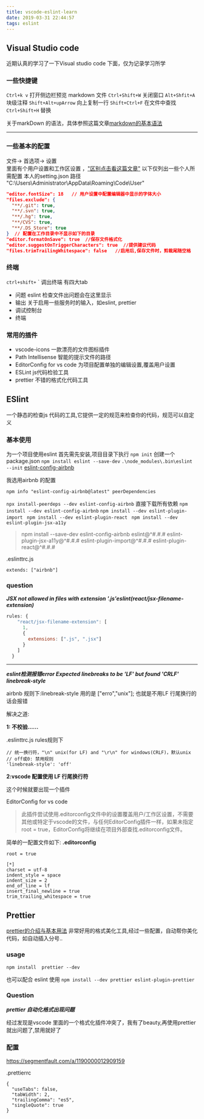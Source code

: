 ```yaml
---
title: vscode-eslint-learn
date: 2019-03-31 22:44:57
tags: eslint
---
```


## Visual Studio code

近期认真的学习了一下Visual studio code 下面，仅为记录学习所学

### 一些快捷键

`Ctrl+k v`  打开侧边栏预览 markdown 文件
`Ctrl+Shift+W` 关闭窗口
`Alt+Shfit+A`  块级注释
`Shift+Alt+upArrow`  向上复制一行
`Shift+Ctrl+F` 在文件中查找
`Ctrl+Shift+H` 替换

关于markDown 的语法，具体参照这篇文章[markdown的基本语法](http://zefey.com/detail.html?id=63)
***
### 一些基本的配置
文件-> 首选项-> 设置  
里面有个用户设置和工作区设置 ，["区别点击看这篇文章"]("https://zhuanlan.zhihu.com/p/54770077") 
以下仅列出一些个人所需配置 本人的setting.json 路径 "C:\Users\Administrator\AppData\Roaming\Code\User"

```json
"editor.fontSize": 18   // 用户设置中配置编辑器中显示的字体大小
"files.exclude": {
  "**/.git": true,
  "**/.svn": true,
  "**/.hg": true,
  "**/CVS": true,
  "**/.DS_Store": true
}  // 配置在工作目录中不显示如下的目录
"editor.formatOnSave": true  //保存文件格式化
"editor.suggestOnTriggerCharacters": true  //提供建议代码
"files.trimTrailingWhitespace": false   //启用后,保存文件时，剪裁尾随空格
```

### 终端

`ctrl+shift+` `  调出终端 
有四大tab
- 问题          eslint 检查文件出问题会在这里显示
- 输出          关于启用一些服务时的输入，如eslint, prettier
- 调试控制台   
- 终端  

### 常用的插件

- vscode-icons
  一款漂亮的文件图标插件
- Path Intellisense 
   智能的提示文件的路径
- EditorConfig for vs code 
   为项目配置单独的编辑设置,覆盖用户设置
- ESLint
   js代码检验工具
- prettier 
    不错的格式化代码工具

## ESlint
一个静态的检查js 代码的工具,它提供一定的规范来检查你的代码，规范可以自定义
### 基本使用
为一个项目使用eslint 首先需先安装,项目目录下执行
`npm init`   创建一个package.json
`npm install eslint --save-dev`
`.\node_modules\.bin\eslint --init`
[eslint-config-airbnb](https://www.npmjs.com/package/eslint-config-airbnb)

我选用airbnb 的配置

`npm info "eslint-config-airbnb@latest" peerDependencies`

`npx install-peerdeps --dev eslint-config-airbnb`
直接下载所有依赖
`npm install --dev eslint-config-airbnb`
`npm install --dev eslint-plugin-import `
`npm install --dev eslint-plugin-react `
`npm install --dev eslint-plugin-jsx-a11y`

> npm install --save-dev eslint-config-airbnb eslint@^#.#.# eslint-plugin-jsx-a11y@^#.#.# eslint-plugin-import@^#.#.# eslint-plugin-react@^#.#.#

.eslinttrc.js

`extends: ["airbnb"]`




### question

***JSX not allowed in files with extension '.js'eslint(react/jsx-filename-extension)***

```js
rules: {
    "react/jsx-filename-extension": [
      1,
      {
        extensions: [".js", ".jsx"]
      }
    ]
  }
```
***
***eslint检测报错error Expected linebreaks to be 'LF' but found 'CRLF' linebreak-style***

 airbnb 规则下:linebreak-style 用的是 ["erro","unix"]; 也就是不用LF 行尾换行的话会报错

解决之道:

**1: 不校验......**

.eslinttrc.js rules规则下

```
// 统一换行符，"\n" unix(for LF) and "\r\n" for windows(CRLF)，默认unix
// off或0: 禁用规则
'linebreak-style': 'off'
```

**2:vscode  配置使用 LF 行尾换行符**

这个时候就要出现一个插件

EditorConfig for vs code 

> 此插件尝试使用.editorconfig文件中的设置覆盖用户/工作区设置，不需要其他或特定于vscode的文件，与任何EditorConfig插件一样，如果未指定root = true，EditorConfig将继续在项目外部查找.editorconfig文件。

简单的一配置文件如下: **.editorconfig**

```
root = true

[*]
charset = utf-8
indent_style = space
indent_size = 2
end_of_line = lf
insert_final_newline = true
trim_trailing_whitespace = true
```
## Prettier
[prettier的介绍与基本用法](https://www.jianshu.com/p/d6a69eb08f07)
非常好用的格式美化工具,经过一些配置，自动帮你美化代码，如自动插入分号..
### usage
`npm install  prettier --dev`

也可以配合 eslint 使用
`npm install --dev prettier eslint-plugin-prettier`

### Question
***prettier 自动化格式出现问题***

经过发现是vscode 里面的一个格式化插件冲突了，我有了beauty,再使用prettier 就出问题了,禁用就好了

### 配置
https://segmentfault.com/a/1190000012909159

.prettierrc
```
{
  "useTabs": false,
  "tabWidth": 2,
  "trailingComma": "es5",
  "singleQuote": true
}

```


